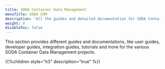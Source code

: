 ```yaml
---
title: SODA Container Data Management
menuTitle: SODA CDM
description: "All the guides and detailed documentation for SODA Container Data Management Projects"
weight: 8
disableToc: false
---
```


This section provides different guides and documentations, like user guides, developer guides, integration guides, tutorials and more for the various SODA Container Data Management projects.

{{%children style="h3" description="true" %}} 